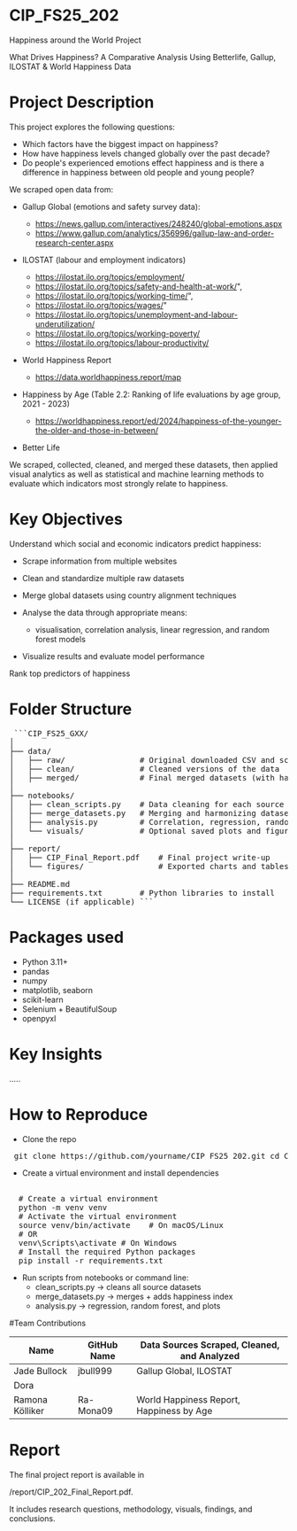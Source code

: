 # CIP_FS25_202
Happiness around the World Project

What Drives Happiness? A Comparative Analysis Using Betterlife, Gallup, ILOSTAT & World Happiness Data

# Project Description

This project explores the following questions:

- Which factors have the biggest impact on happiness?
- How have happiness levels changed globally over the past decade?
- Do people's experienced emotions effect happiness and is there a difference in happiness between old people and young people?

We scraped open data from:

- Gallup Global (emotions and safety survey data):
  - https://news.gallup.com/interactives/248240/global-emotions.aspx
  - https://www.gallup.com/analytics/356996/gallup-law-and-order-research-center.aspx
  
- ILOSTAT (labour and employment indicators)
  - https://ilostat.ilo.org/topics/employment/  
  - https://ilostat.ilo.org/topics/safety-and-health-at-work/",  
  - https://ilostat.ilo.org/topics/working-time/",  
  - https://ilostat.ilo.org/topics/wages/"  
  - https://ilostat.ilo.org/topics/unemployment-and-labour-underutilization/
  - https://ilostat.ilo.org/topics/working-poverty/
  - https://ilostat.ilo.org/topics/labour-productivity/

  
- World Happiness Report 
  - https://data.worldhappiness.report/map
- Happiness by Age (Table 2.2: Ranking of life evaluations by age group, 2021 - 2023)
  - https://worldhappiness.report/ed/2024/happiness-of-the-younger-the-older-and-those-in-between/


- Better Life

We scraped, collected, cleaned, and merged these datasets, then applied visual analytics as well as statistical and 
machine learning methods to evaluate which indicators most strongly relate to happiness.

# Key Objectives
Understand which social and economic indicators predict happiness:

  - Scrape information from multiple websites
  
  - Clean and standardize multiple raw datasets 
  
  - Merge global datasets using country alignment techniques
  
  - Analyse the data through appropriate means:
  
    - visualisation, correlation analysis, linear regression, and random forest models
    
  - Visualize results and evaluate model performance
    
Rank top predictors of happiness


# Folder Structure
<pre> ```CIP_FS25_GXX/
│
├── data/
│   ├── raw/                # Original downloaded CSV and scraped data
│   ├── clean/              # Cleaned versions of the data
│   ├── merged/             # Final merged datasets (with happiness index)
│
├── notebooks/
│   ├── clean_scripts.py    # Data cleaning for each source
│   ├── merge_datasets.py   # Merging and harmonizing datasets
│   ├── analysis.py         # Correlation, regression, random forest
│   └── visuals/            # Optional saved plots and figures
│
├── report/
│   ├── CIP_Final_Report.pdf    # Final project write-up
│   └── figures/                # Exported charts and tables for the report
│
├── README.md
├── requirements.txt        # Python libraries to install
└── LICENSE (if applicable) ``` </pre>



# Packages used
- Python 3.11+
- pandas
- numpy
- matplotlib, seaborn
- scikit-learn
- Selenium + BeautifulSoup
- openpyxl 

# Key Insights
.....

# How to Reproduce
- Clone the repo
<pre lang="markdown"> git clone https://github.com/yourname/CIP_FS25_202.git cd CIP_FS25_202  </pre>

- Create a virtual environment and install dependencies
<pre lang="markdown"> 
  # Create a virtual environment 
  python -m venv venv 
  # Activate the virtual environment 
  source venv/bin/activate    # On macOS/Linux 
  # OR 
  venv\Scripts\activate # On Windows 
  # Install the required Python packages 
  pip install -r requirements.txt  </pre>


- Run scripts from notebooks or command line:
  - clean_scripts.py → cleans all source datasets
  - merge_datasets.py → merges + adds happiness index
  - analysis.py → regression, random forest, and plots

#Team Contributions


| Name            | GitHub Name | Data Sources Scraped, Cleaned, and Analyzed |
|-----------------|-------------|---------------------------------------------|
| Jade Bullock    | jbull999    | Gallup Global, ILOSTAT                      |
| Dora            |             |                                             |
| Ramona Kölliker | Ra-Mona09   | World Happiness Report, Happiness by Age    |


# Report
The final project report is available in 

/report/CIP_202_Final_Report.pdf.

It includes research questions, methodology, visuals, findings, and conclusions.
